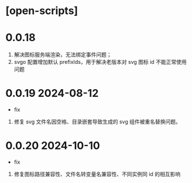 # [open-scripts]

# 0.0.18

1. 解决图标服务端渲染，无法绑定事件问题；
2. svgo 配置增加默认 prefixIds，用于解决老版本对 svg 图标 id 不能正常使用问题

# 0.0.19 2024-08-12

- fix

1. 修复 svg 文件名因空格、目录嵌套导致生成的 svg 组件被重名替换问题。

# 0.0.20 2024-10-10

- fix

1. 修复图标路径兼容性、文件名转变量名兼容性、不同实例同 id 的相互影响
